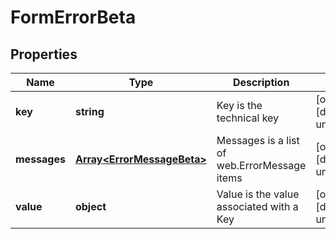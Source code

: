 # FormErrorBeta

## Properties

Name | Type | Description | Notes
------------ | ------------- | ------------- | -------------
**key** | **string** | Key is the technical key | [optional] [default to undefined]
**messages** | [**Array&lt;ErrorMessageBeta&gt;**](ErrorMessageBeta.md) | Messages is a list of web.ErrorMessage items | [optional] [default to undefined]
**value** | **object** | Value is the value associated with a Key | [optional] [default to undefined]

